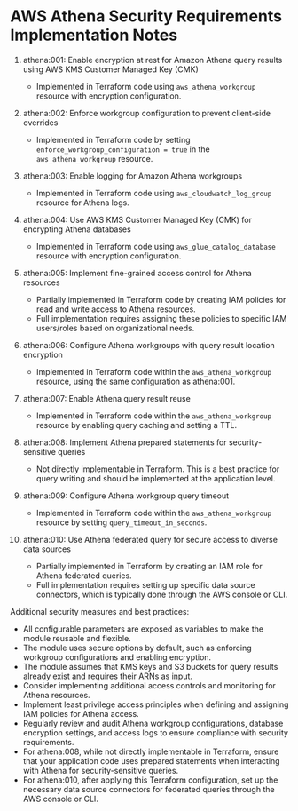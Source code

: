 # AWS Athena Security Requirements Implementation Notes

1. athena:001: Enable encryption at rest for Amazon Athena query results using AWS KMS Customer Managed Key (CMK)
   - Implemented in Terraform code using `aws_athena_workgroup` resource with encryption configuration.

2. athena:002: Enforce workgroup configuration to prevent client-side overrides
   - Implemented in Terraform code by setting `enforce_workgroup_configuration = true` in the `aws_athena_workgroup` resource.

3. athena:003: Enable logging for Amazon Athena workgroups
   - Implemented in Terraform code using `aws_cloudwatch_log_group` resource for Athena logs.

4. athena:004: Use AWS KMS Customer Managed Key (CMK) for encrypting Athena databases
   - Implemented in Terraform code using `aws_glue_catalog_database` resource with encryption configuration.

5. athena:005: Implement fine-grained access control for Athena resources
   - Partially implemented in Terraform code by creating IAM policies for read and write access to Athena resources.
   - Full implementation requires assigning these policies to specific IAM users/roles based on organizational needs.

6. athena:006: Configure Athena workgroups with query result location encryption
   - Implemented in Terraform code within the `aws_athena_workgroup` resource, using the same configuration as athena:001.

7. athena:007: Enable Athena query result reuse
   - Implemented in Terraform code within the `aws_athena_workgroup` resource by enabling query caching and setting a TTL.

8. athena:008: Implement Athena prepared statements for security-sensitive queries
   - Not directly implementable in Terraform. This is a best practice for query writing and should be implemented at the application level.

9. athena:009: Configure Athena workgroup query timeout
   - Implemented in Terraform code within the `aws_athena_workgroup` resource by setting `query_timeout_in_seconds`.

10. athena:010: Use Athena federated query for secure access to diverse data sources
    - Partially implemented in Terraform by creating an IAM role for Athena federated queries.
    - Full implementation requires setting up specific data source connectors, which is typically done through the AWS console or CLI.

Additional security measures and best practices:
- All configurable parameters are exposed as variables to make the module reusable and flexible.
- The module uses secure options by default, such as enforcing workgroup configurations and enabling encryption.
- The module assumes that KMS keys and S3 buckets for query results already exist and requires their ARNs as input.
- Consider implementing additional access controls and monitoring for Athena resources.
- Implement least privilege access principles when defining and assigning IAM policies for Athena access.
- Regularly review and audit Athena workgroup configurations, database encryption settings, and access logs to ensure compliance with security requirements.
- For athena:008, while not directly implementable in Terraform, ensure that your application code uses prepared statements when interacting with Athena for security-sensitive queries.
- For athena:010, after applying this Terraform configuration, set up the necessary data source connectors for federated queries through the AWS console or CLI.